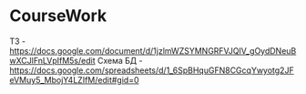 # CourseWork

ТЗ - https://docs.google.com/document/d/1jzlmWZSYMNGRFVJQIV_gOydDNeuBwXCJlFnLVpIfM5s/edit
Схема БД - https://docs.google.com/spreadsheets/d/1_6SpBHquGFN8CGcqYwyotg2JFeVMuy5_MbojY4LZIfM/edit#gid=0
